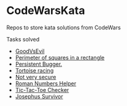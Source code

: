 # CodeWarsKata
Repos to store kata solutions from CodeWars


Tasks solved

- [GoodVsEvil](https://www.codewars.com/kata/52761ee4cffbc69732000738/java)
- [Perimeter of squares in a rectangle](https://www.codewars.com/kata/559a28007caad2ac4e000083)
- [Persistent Bugger.](https://www.codewars.com/kata/55bf01e5a717a0d57e0000ec)
- [Tortoise racing](https://www.codewars.com/kata/55e2adece53b4cdcb900006c/train/)
- [Not very secure](https://www.codewars.com/kata/526dbd6c8c0eb53254000110)
- [Roman Numbers Helper](https://www.codewars.com/kata/51b66044bce5799a7f000003)
- [Tic-Tac-Toe Checker](https://www.codewars.com/kata/525caa5c1bf619d28c000335)
- [Josephus Survivor](https://www.codewars.com/kata/555624b601231dc7a400017a)
